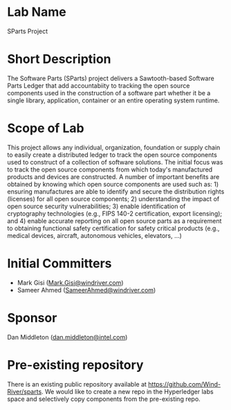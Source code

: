 # Lab Name

SParts Project

# Short Description

The Software Parts (SParts) project delivers a Sawtooth-based Software Parts Ledger that add accountabiity to tracking the open source components used in the construction of a software part whether it be a single library, application, container or an entire operating system runtime. 

# Scope of Lab

This project allows any individual, organization, foundation or supply chain to easily create a distributed ledger to track the open source components used to construct of a collection of software solutions. The initial focus was to track the open source components from which today's manufactured products and devices are constructed. A number of important benefits are obtained by knowing which open source components are used such as: 1) ensuring manufactures are able to identify and secure the distribution rights (licenses) for all open source components; 2) understanding the impact of open source security vulnerabilities; 3) enable identification of cryptography technologies (e.g., FIPS 140-2 certification, export licensing); and 4) enable accurate reporting on all open source parts as a requirement to obtaining functional safety certification for safety critical products (e.g., medical devices, aircraft, autonomous vehicles, elevators, …)  

# Initial Committers

* Mark Gisi (Mark.Gisi@windriver.com)
* Sameer Ahmed (SameerAhmed@windriver.com)

# Sponsor

Dan Middleton (dan.middleton@intel.com)

# Pre-existing repository

There is an existing public repository available at https://github.com/Wind-River/sparts. We would like to create a new repo in the 
Hyperledger labs space and selectively copy components from the pre-existing repo. 
